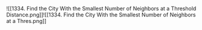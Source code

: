 ![[1334. Find the City With the Smallest Number of Neighbors at a Threshold Distance.png]]![[1334. Find the City With the Smallest Number of Neighbors at a Thres.png]]